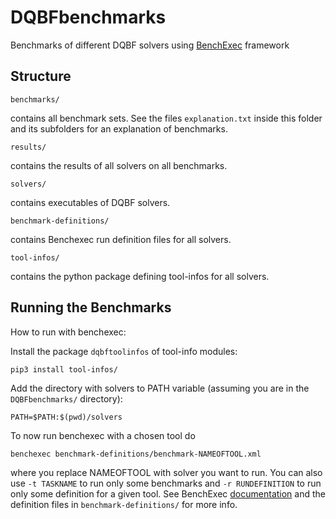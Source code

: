 # DQBFbenchmarks
Benchmarks of different DQBF solvers using [BenchExec](https://github.com/sosy-lab/benchexec) framework

## Structure
```
benchmarks/
```
contains all benchmark sets. See the files `explanation.txt` inside this folder and its subfolders for an explanation of benchmarks.

```
results/
```
contains the results of all solvers on all benchmarks.

```
solvers/
```
contains executables of DQBF solvers.

```
benchmark-definitions/
```
contains Benchexec run definition files for all solvers.

```
tool-infos/
```
contains the python package defining tool-infos for all solvers.

## Running the Benchmarks
How to run with benchexec:

Install the package `dqbftoolinfos` of tool-info modules:
```
pip3 install tool-infos/
```

Add the directory with solvers to PATH variable (assuming you are in the `DQBFbenchmarks/` directory):
```
PATH=$PATH:$(pwd)/solvers
```

To now run benchexec with a chosen tool do
```
benchexec benchmark-definitions/benchmark-NAMEOFTOOL.xml
```
where you replace NAMEOFTOOL with solver you want to run. You can also use `-t TASKNAME` to run only some benchmarks and `-r RUNDEFINITION` to run only some definition for a given tool. See BenchExec [documentation](https://github.com/sosy-lab/benchexec/blob/master/doc/INDEX.md) and the definition files in `benchmark-definitions/` for more info.